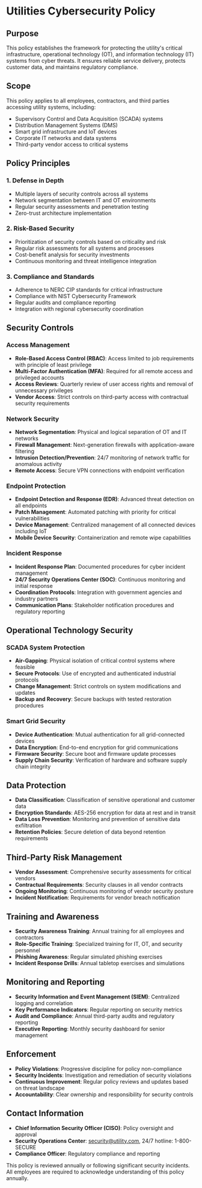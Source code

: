 # Utilities Cybersecurity Policy

## Purpose
This policy establishes the framework for protecting the utility's critical infrastructure, operational technology (OT), and information technology (IT) systems from cyber threats. It ensures reliable service delivery, protects customer data, and maintains regulatory compliance.

## Scope
This policy applies to all employees, contractors, and third parties accessing utility systems, including:
- Supervisory Control and Data Acquisition (SCADA) systems
- Distribution Management Systems (DMS)
- Smart grid infrastructure and IoT devices
- Corporate IT networks and data systems
- Third-party vendor access to critical systems

## Policy Principles

### 1. Defense in Depth
- Multiple layers of security controls across all systems
- Network segmentation between IT and OT environments
- Regular security assessments and penetration testing
- Zero-trust architecture implementation

### 2. Risk-Based Security
- Prioritization of security controls based on criticality and risk
- Regular risk assessments for all systems and processes
- Cost-benefit analysis for security investments
- Continuous monitoring and threat intelligence integration

### 3. Compliance and Standards
- Adherence to NERC CIP standards for critical infrastructure
- Compliance with NIST Cybersecurity Framework
- Regular audits and compliance reporting
- Integration with regional cybersecurity coordination

## Security Controls

### Access Management
- **Role-Based Access Control (RBAC)**: Access limited to job requirements with principle of least privilege
- **Multi-Factor Authentication (MFA)**: Required for all remote access and privileged accounts
- **Access Reviews**: Quarterly review of user access rights and removal of unnecessary privileges
- **Vendor Access**: Strict controls on third-party access with contractual security requirements

### Network Security
- **Network Segmentation**: Physical and logical separation of OT and IT networks
- **Firewall Management**: Next-generation firewalls with application-aware filtering
- **Intrusion Detection/Prevention**: 24/7 monitoring of network traffic for anomalous activity
- **Remote Access**: Secure VPN connections with endpoint verification

### Endpoint Protection
- **Endpoint Detection and Response (EDR)**: Advanced threat detection on all endpoints
- **Patch Management**: Automated patching with priority for critical vulnerabilities
- **Device Management**: Centralized management of all connected devices including IoT
- **Mobile Device Security**: Containerization and remote wipe capabilities

### Incident Response
- **Incident Response Plan**: Documented procedures for cyber incident management
- **24/7 Security Operations Center (SOC)**: Continuous monitoring and initial response
- **Coordination Protocols**: Integration with government agencies and industry partners
- **Communication Plans**: Stakeholder notification procedures and regulatory reporting

## Operational Technology Security

### SCADA System Protection
- **Air-Gapping**: Physical isolation of critical control systems where feasible
- **Secure Protocols**: Use of encrypted and authenticated industrial protocols
- **Change Management**: Strict controls on system modifications and updates
- **Backup and Recovery**: Secure backups with tested restoration procedures

### Smart Grid Security
- **Device Authentication**: Mutual authentication for all grid-connected devices
- **Data Encryption**: End-to-end encryption for grid communications
- **Firmware Security**: Secure boot and firmware update processes
- **Supply Chain Security**: Verification of hardware and software supply chain integrity

## Data Protection
- **Data Classification**: Classification of sensitive operational and customer data
- **Encryption Standards**: AES-256 encryption for data at rest and in transit
- **Data Loss Prevention**: Monitoring and prevention of sensitive data exfiltration
- **Retention Policies**: Secure deletion of data beyond retention requirements

## Third-Party Risk Management
- **Vendor Assessment**: Comprehensive security assessments for critical vendors
- **Contractual Requirements**: Security clauses in all vendor contracts
- **Ongoing Monitoring**: Continuous monitoring of vendor security posture
- **Incident Notification**: Requirements for vendor breach notification

## Training and Awareness
- **Security Awareness Training**: Annual training for all employees and contractors
- **Role-Specific Training**: Specialized training for IT, OT, and security personnel
- **Phishing Awareness**: Regular simulated phishing exercises
- **Incident Response Drills**: Annual tabletop exercises and simulations

## Monitoring and Reporting
- **Security Information and Event Management (SIEM)**: Centralized logging and correlation
- **Key Performance Indicators**: Regular reporting on security metrics
- **Audit and Compliance**: Annual third-party audits and regulatory reporting
- **Executive Reporting**: Monthly security dashboard for senior management

## Enforcement
- **Policy Violations**: Progressive discipline for policy non-compliance
- **Security Incidents**: Investigation and remediation of security violations
- **Continuous Improvement**: Regular policy reviews and updates based on threat landscape
- **Accountability**: Clear ownership and responsibility for security controls

## Contact Information
- **Chief Information Security Officer (CISO)**: Policy oversight and approval
- **Security Operations Center**: security@utility.com, 24/7 hotline: 1-800-SECURE
- **Compliance Officer**: Regulatory compliance and reporting

This policy is reviewed annually or following significant security incidents. All employees are required to acknowledge understanding of this policy annually.